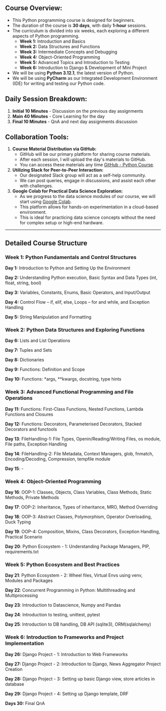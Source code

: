 ## Course Overview:
- This Python programming course is designed for beginners.
- The duration of the course is **30 days**, with daily **1-hour** sessions.
- The curriculum is divided into six weeks, each exploring a different aspects of Python programming.
    - **Week 1:** Introduction and Basics
    - **Week 2:** Data Structures and Functions
    - **Week 3:** Intermediate Concepts and Debugging
    - **Week 4:** Object-Oriented Programming
    - **Week 5:** Advanced Topics and Introduction to Testing
    - **Week 6:** Introduction to Django & Development of Mini Project
- We will be using **Python 3.12.1**, the latest version of Python. 
- We will be using **PyCharm** as our Integrated Development Environment (IDE) for writing and testing our Python code. 
    
## Daily Session Breakdown:
1. **Initial 10 Minutes** - Discussion on the previous day assignments
2. **Main 40 Minutes** - Core Learning for the day
3. **Final 10 Minutes** - QnA and next day assignments discussion


## Collaboration Tools:
1. **Course Material Distribution via GitHub:**
    - GitHub will be our primary platform for sharing course materials. 
    - After each session, I will upload the day's materials to GitHub.
    - You can access these materials any time [GitHub - Python Course](https://github.com/ranjanzyx/ranjan-python-course).
2. **Utilizing Slack for Peer-to-Peer Interaction:**
    - Our designated Slack group will act as a self-help community. 
    - We can post queries, engage in discussions, and assist each other with challenges. 
3. **Google Colab for Practical Data Science Exploration:**
    - As we progress to the data science modules of our course, we will start using [Google Colab](https://colab.google/). 
    - This platform allows for hands-on experimentation in a cloud-based environment. 
    - This is ideal for practicing data science concepts without the need for complex setup or high-end hardware.


---
## Detailed Course Structure

### Week 1: Python Fundamentals and Control Structures

**Day 1:** Introduction to Python and Setting Up the Environment

**Day 2:** Understanding Python execution, Basic Syntax and Data Types (int, float, string, bool)

**Day 3:** Variables, Constants, Enums, Basic Operators, and Input/Output

**Day 4:** Control Flow – if, elif, else, Loops – for and while, and Exception Handling

**Day 5:** String Manipulation and Formatting

### Week 2: Python Data Structures and Exploring Functions

**Day 6:** Lists and List Operations

**Day 7:** Tuples and Sets

**Day 8:** Dictionaries

**Day 9:** Functions: Definition and Scope

**Day 10:** Functions: *args, **kwargs, docstring, type hints

### Week 3: Advanced Functional Programming and File Operations

**Day 11:** Functions: First-Class Functions, Nested Functions, Lambda Functions and Closures

**Day 12:** Functions: Decorators, Parameterised Decorators, Stacked Decorators and functools

**Day 13**: FileHandling-1: File Types, Openin/Reading/Writing Files, os module, File paths, Exception Handling 

**Day 14**: FileHandling-2: File Metadata, Context Managers, glob, fnmatch, Encoding/Decoding, Compression, tempfile module

**Day 15**: - 

### Week 4: Object-Oriented Programming

**Day 16**: OOP-1: Classes, Objects, Class Variables, Class Methods, Static Methods, Private Methods

**Day 17**: OOP-2: Inheritance, Types of inheritance, MRO, Method Overriding 

**Day 18**: OOP-3: Abstract Classes, Polymorphism, Operator Overloading, Duck Typing

**Day 19**: OOP-4: Composition, Mixins, Class Decorators, Exception Handling, Practical Scenario

**Day 20**: Python Ecosystem - 1: Understanding Package Managers, PIP, requirements.txt 

### Week 5: Python Ecosystem and Best Practices

**Day 21**: Python Ecosystem - 2: Wheel files, Virtual Envs using venv, Modules and Packages 

**Day 22**: Concurrent Programming in Python: Multithreading and Multiprocessing

**Day 23**: Introduction to Datascience, Numpy and Pandas

**Day 24**: Introduction to testing, unittest, pytest

**Day 25**: Introduction to DB handling, DB API (sqlite3), ORM(sqlalchemy)

### Week 6: Introduction to Frameworks and Project Implementation

**Day 26:** Django Project - 1: Introduction to Web Frameworks

**Day 27:** Django Project - 2: Introduction to Django, News Aggregator Project Creation

**Day 28:** Django Project - 3: Setting up basic Django view, store articles in database

**Day 29:** Django Project - 4: Setting up Django template, DRF

**Days 30:** Final QnA
